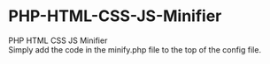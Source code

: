 # PHP-HTML-CSS-JS-Minifier
PHP HTML CSS JS Minifier<br>
Simply add the code in the minify.php file to the top of the config file.
